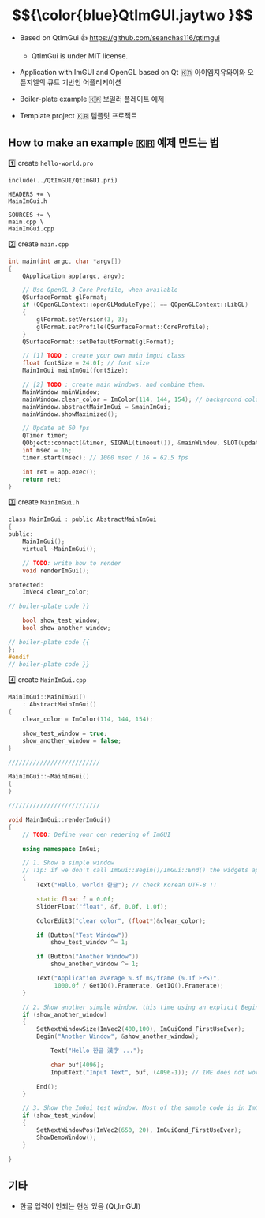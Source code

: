 # $${\color{blue}QtImGUI.jaytwo }$$

- Based on QtImGui :+1: https://github.com/seanchas116/qtimgui 
   - QtImGui is under MIT license.

- Application with ImGUI and OpenGL based on Qt :kr: 아이엠지유와이와 오픈지엘의 큐트 기반인 어플리케이션
- Boiler-plate example :kr: 보일러 플레이트 예제
- Template project :kr: 템플릿 프로젝트

## How to make an example :kr: 예제 만드는 법

:one: create ```hello-world.pro```

```qmake
include(../QtImGUI/QtImGUI.pri)

HEADERS += \
MainImGui.h

SOURCES += \
main.cpp \
MainImGui.cpp
```

:two: create ```main.cpp```

```cpp
int main(int argc, char *argv[])
{
    QApplication app(argc, argv);

    // Use OpenGL 3 Core Profile, when available
    QSurfaceFormat glFormat;
    if (QOpenGLContext::openGLModuleType() == QOpenGLContext::LibGL)
    {
        glFormat.setVersion(3, 3);
        glFormat.setProfile(QSurfaceFormat::CoreProfile);
    }
    QSurfaceFormat::setDefaultFormat(glFormat);

    // [1] TODO : create your own main imgui class
    float fontSize = 24.0f; // font size
    MainImGui mainImGui(fontSize);    

    // [2] TODO : create main windows. and combine them.
    MainWindow mainWindow;
    mainWindow.clear_color = ImColor(114, 144, 154); // background color
    mainWindow.abstractMainImGui = &mainImGui;
    mainWindow.showMaximized();

    // Update at 60 fps
    QTimer timer;
    QObject::connect(&timer, SIGNAL(timeout()), &mainWindow, SLOT(update()));
    int msec = 16;
    timer.start(msec); // 1000 msec / 16 = 62.5 fps

    int ret = app.exec();
    return ret;
}
```

:three: create ```MainImGui.h```

```h
class MainImGui : public AbstractMainImGui
{
public:
    MainImGui();
    virtual ~MainImGui();

    // TODO: write how to render
    void renderImGui();

protected:
    ImVec4 clear_color;

// boiler-plate code }}

    bool show_test_window;
    bool show_another_window;

// boiler-plate code {{
};
#endif
// boiler-plate code }}
```

:four: create ```MainImGui.cpp```

```cpp
MainImGui::MainImGui()
    : AbstractMainImGui()
{
    clear_color = ImColor(114, 144, 154);

    show_test_window = true;
    show_another_window = false;
}

//////////////////////////

MainImGui::~MainImGui()
{
}

//////////////////////////

void MainImGui::renderImGui()
{
    // TODO: Define your oen redering of ImGUI

    using namespace ImGui;

    // 1. Show a simple window
    // Tip: if we don't call ImGui::Begin()/ImGui::End() the widgets appears in a window automatically called "Debug"
    {
        Text("Hello, world! 한글"); // check Korean UTF-8 !!

        static float f = 0.0f;
        SliderFloat("float", &f, 0.0f, 1.0f);

        ColorEdit3("clear color", (float*)&clear_color);

        if (Button("Test Window"))
            show_test_window ^= 1;

        if (Button("Another Window"))
            show_another_window ^= 1;

        Text("Application average %.3f ms/frame (%.1f FPS)",
             1000.0f / GetIO().Framerate, GetIO().Framerate);
    }

    // 2. Show another simple window, this time using an explicit Begin/End pair
    if (show_another_window)
    {
        SetNextWindowSize(ImVec2(400,100), ImGuiCond_FirstUseEver);
        Begin("Another Window", &show_another_window);

            Text("Hello 한글 漢字 ...");

            char buf[4096];
            InputText("Input Text", buf, (4096-1)); // IME does not works in imgui 1.76

        End();
    }

    // 3. Show the ImGui test window. Most of the sample code is in ImGui::ShowTestWindow()
    if (show_test_window)
    {
        SetNextWindowPos(ImVec2(650, 20), ImGuiCond_FirstUseEver);
        ShowDemoWindow();
    }

}
```

## 기타

- 한글 입력이 안되는 현상 있음 (Qt,ImGUI)


 
